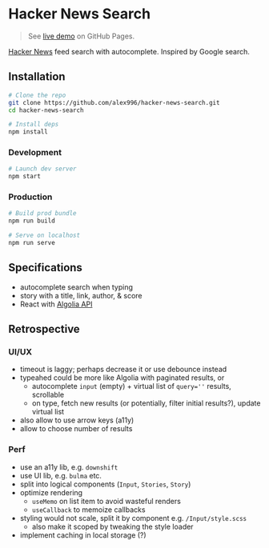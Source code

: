 # Hacker News Search

> See [live demo](https://alex996.github.io/hacker-news-search/) on GitHub Pages.

[Hacker News](https://news.ycombinator.com/) feed search with autocomplete. Inspired by Google search.

## Installation

```sh
# Clone the repo
git clone https://github.com/alex996/hacker-news-search.git
cd hacker-news-search

# Install deps
npm install
```

### Development

```sh
# Launch dev server
npm start
```

### Production

```sh
# Build prod bundle
npm run build

# Serve on localhost
npm run serve
```

## Specifications

- autocomplete search when typing
- story with a title, link, author, & score
- React with [Algolia API](https://hn.algolia.com/api)

## Retrospective

### UI/UX

- timeout is laggy; perhaps decrease it or use debounce instead
- typeahed could be more like Algolia with paginated results, or
  - autocomplete `input` (empty) + virtual list of `query=''` results, scrollable
  - on type, fetch new results (or potentially, filter initial results?), update virtual list
- also allow to use arrow keys (a11y)
- allow to choose number of results

### Perf

- use an a11y lib, e.g. `downshift`
- use UI lib, e.g. `bulma` etc.
- split into logical components (`Input`, `Stories`, `Story`)
- optimize rendering
  - `useMemo` on list item to avoid wasteful renders
  - `useCallback` to memoize callbacks
- styling would not scale, split it by component e.g. `/Input/style.scss`
  - also make it scoped by tweaking the style loader
- implement caching in local storage (?)
